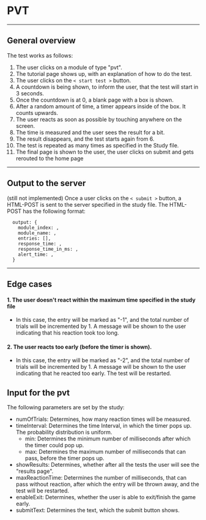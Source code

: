 # PVT

---

## General overview
The test works as follows:
1. The user clicks on a module of type "pvt".
2. The tutorial page shows up, with an explanation of how to do the test.
3. The user clicks on the `< start test >` button.
4. A countdown is being shown, to inform the user, that the test will start in 3 seconds.
5. Once the countdown is at 0, a blank page with a box is shown.
6. After a random amount of time, a timer appears inside of the box. It counts upwards.
7. The user reacts as soon as possible by touching anywhere on the screen.
8. The time is measured and the user sees the result for a bit.
9. The result disappears, and the test starts again from 6.
10. The test is repeated as many times as specified in the Study file.
11. The final page is shown to the user, the user clicks on submit and gets rerouted to the home page

---

## Output to the server
(still not implemented)
Once a user clicks on the `< submit >` button, a HTML-POST is sent to the server specified in the study file.
The HTML-POST has the following format:

```
  output: {
    module_index: ,
    module_name: ,
    entries: [],
    response_time: ,
    response_time_in_ms: ,
    alert_time: ,
  }
```

---

## Edge cases
#### 1. The user doesn't react within the maximum time specified in the study file
- In this case, the entry will be marked as "-1", and the total number of trials will be incremented by 1. A message will be shown to the user indicating that his reaction took too long.

#### 2. The user reacts too early (before the timer is shown).
- In this case, the entry will be marked as "-2", and the total number of trials will be incremented by 1. A message will be shown to the user indicating that he reacted too early. The test will be restarted.

## Input for the pvt
The following parameters are set by the study:

- numOfTrials: Determines, how many reaction times will be measured.
- timeInterval: Determines the time Interval, in which the timer pops up. The probability distribution is uniform.
  - min: Determines the minimum number of milliseconds after which the timer could pop up.
  - max: Determines the maximum number of milliseconds that can pass, before the timer pops up.
- showResults: Determines, whether after all the tests the user will see the "results page".
- maxReactionTime: Determines the number of milliseconds, that can pass without reaction, after which the entry will be thrown away, and the test will be restarted.
- enableExit: Determines, whether the user is able to exit/finish the game early.
- submitText: Determines the text, which the submit button shows.

